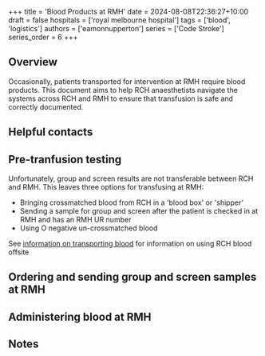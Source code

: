 +++
title = 'Blood Products at RMH'
date = 2024-08-08T22:36:27+10:00
draft = false
hospitals = ['royal melbourne hospital']
tags = ['blood', 'logistics']
authors = ['eamonnupperton']
series = ['Code Stroke']
series_order = 6
+++

## Overview

Occasionally, patients transported for intervention at RMH require blood products. This document aims to help RCH anaesthetists navigate the systems across RCH and RMH to ensure that transfusion is safe and correctly documented.

## Helpful contacts

## Pre-tranfusion testing
Unfortunately, group and screen results are not transferable between RCH and RMH. This leaves three options for transfusing at RMH:

- Bringing crossmatched blood from RCH in a 'blood box' or 'shipper'
- Sending a sample for group and screen after the patient is checked in at RMH and has an RMH UR number
- Using O negative un-crossmatched blood

See [information on transporting blood](/articles/blood-transport) for information on using RCH blood offsite

## Ordering and sending group and screen samples at RMH

## Administering blood at RMH

## Notes
